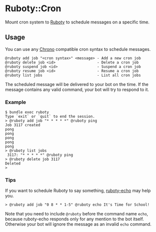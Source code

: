 # Ruboty::Cron
Mount cron system to [Ruboty]("https://github.com/r7kamura/ruboty") to schedule messages on a specific time.

## Usage
You can use any [Chrono](https://github.com/r7kamura/chrono/) compatible cron syntax to schedule messages.

```
@ruboty add job "<cron syntax>" <message> - Add a new cron job
@ruboty delete job <id>                   - Delete a cron job
@ruboty suspend job <id>                  - Suspend a cron job
@ruboty resume job <id>                   - Resume a cron job
@ruboty list jobs                         - List all cron jobs
```

The scheduled message will be delivered to your bot on the time. If the message contains any valid command, your bot will try to respond to it.

### Example
```
$ bundle exec ruboty
Type `exit` or `quit` to end the session.
> @ruboty add job "* * * * *" @ruboty ping
Job 3117 created
pong
pong
pong
pong
pong
> @ruboty list jobs
 3117: "* * * * *" @ruboty ping
> @ruboty delete job 3117
Deleted
>
```

### Tips
If you want to schedule Ruboty to say something,
[ruboty-echo](https://github.com/taiki45/ruboty-echo) may help you.

```
> @ruboty add job "0 8 * * 1-5" @ruboty echo It's Time for School!
```

Note that you need to include `@ruboty` before the command name `echo`, because ruboty-echo responds only for any mention to the bot itself. Otherwise your bot will ignore the message as an invalid `echo` command.
